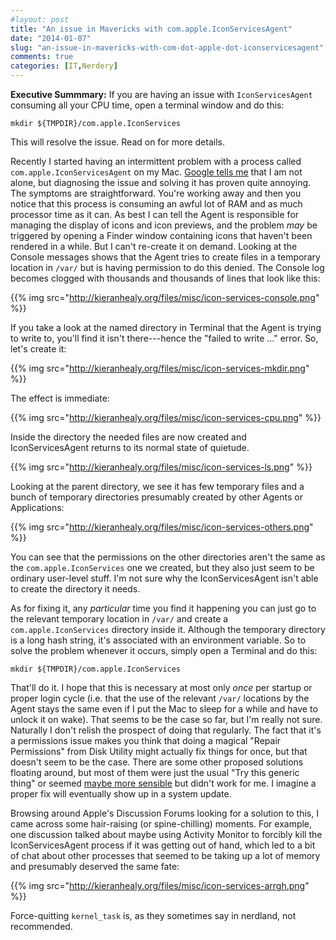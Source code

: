 ```yaml
---
#layout: post
title: "An issue in Mavericks with com.apple.IconServicesAgent"
date: "2014-01-07"
slug: "an-issue-in-mavericks-with-com-dot-apple-dot-iconservicesagent"
comments: true
categories: [IT,Nerdery]
---
```


**Executive Summmary:** If you are having an issue with `IconServicesAgent` consuming all your CPU time, open a terminal window and do this:

`mkdir ${TMPDIR}/com.apple.IconServices`

This will resolve the issue. Read on for more details.


Recently I started having an intermittent problem with a process called `com.apple.IconServicesAgent` on my Mac. [Google tells me](https://www.google.com/#q=com.apple.iconservicesagent) that I am not alone, but diagnosing the issue and solving it has proven quite annoying. The symptoms are straightforward. You're working away and then you notice that this process is consuming an awful lot of RAM and as much processor time as it can. As best I can tell the Agent is responsible for managing the display of icons and icon previews, and the problem *may* be triggered by opening a Finder window containing icons that haven't been rendered in a while. But I can't re-create it on demand. Looking at the Console messages shows that the Agent tries to create files in a temporary location in `/var/` but is having permission to do this denied. The Console log becomes clogged with thousands and thousands of lines that look like this:

{{% img src="http://kieranhealy.org/files/misc/icon-services-console.png" %}}

If you take a look at the named directory in Terminal that the Agent is trying to write to, you'll find it isn't there---hence the "failed to write ..." error. So, let's create it:

{{% img src="http://kieranhealy.org/files/misc/icon-services-mkdir.png" %}}

The effect is immediate:

{{% img src="http://kieranhealy.org/files/misc/icon-services-cpu.png" %}}

Inside the directory the needed files are now created and IconServicesAgent returns to its normal state of quietude.

{{% img src="http://kieranhealy.org/files/misc/icon-services-ls.png" %}}

Looking at the parent directory, we see it has few temporary files and a bunch of temporary directories presumably created by other Agents or Applications:

{{% img src="http://kieranhealy.org/files/misc/icon-services-others.png" %}}

You can see that the permissions on the other directories aren't the same as the `com.apple.IconServices` one we created, but they also just seem to be ordinary user-level stuff. I'm not sure why the IconServicesAgent isn't able to create the directory it needs.

As for fixing it, any *particular* time you find it happening you can just go to the relevant temporary location in `/var/` and create a `com.apple.IconServices` directory inside it. Although the temporary directory is a long hash string, it's associated with an environment variable. So to solve the problem whenever it occurs, simply open a Terminal and do this:

`mkdir ${TMPDIR}/com.apple.IconServices`

That'll do it. I hope that this is necessary at most only *once* per startup or proper login cycle (i.e. that the use of the relevant `/var/` locations by the Agent stays the same even if I put the Mac to sleep for a while and have to unlock it on wake). That seems to be the case so far, but I'm really not sure. Naturally I don't relish the prospect of doing that regularly. The fact that it's a permissions issue makes you think that doing a magical "Repair Permissions" from Disk Utility might actually fix things for once, but that doesn't seem to be the case. There are some other proposed solutions floating around, but most of them were just the usual "Try this generic thing" or seemed [maybe more sensible](https://gist.github.com/walesmd/7315613) but didn't work for me. I imagine a proper fix will eventually show up in a system update.

Browsing around Apple's Discussion Forums looking for a solution to this, I came across some hair-raising (or spine-chilling) moments. For example, one discussion talked about maybe using Activity Monitor to forcibly kill the IconServicesAgent process if it was getting out of hand, which led to a bit of chat about other processes that seemed to be taking up a lot of memory and presumably deserved the same fate:

{{% img src="http://kieranhealy.org/files/misc/icon-services-arrgh.png" %}}

Force-quitting `kernel_task` is, as they sometimes say in nerdland, not recommended.
